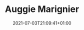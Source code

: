 ---
title: "Auggie Marignier"
date: 2021-07-03T21:09:41+01:00
weight: 
summary: "Scientist, Outreach & Communications"
role: "science"
profile_image: "/people_photos/auggie.jpeg"
---